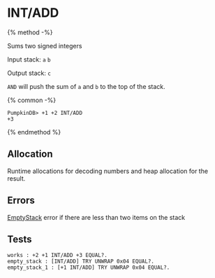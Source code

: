 INT/ADD
===

{% method -%}

Sums two signed integers

Input stack: `a` `b`

Output stack: `c`

`AND` will push the sum of `a` and `b` to the top of the stack.

{% common -%}

```
PumpkinDB> +1 +2 INT/ADD
+3
```

{% endmethod %}

## Allocation

Runtime allocations for decoding numbers and heap allocation
for the result.

## Errors

[EmptyStack](../errors/EmptyStack.md) error if there are less than two items on the stack

## Tests

```test
works : +2 +1 INT/ADD +3 EQUAL?.
empty_stack : [INT/ADD] TRY UNWRAP 0x04 EQUAL?.
empty_stack_1 : [+1 INT/ADD] TRY UNWRAP 0x04 EQUAL?.
```
